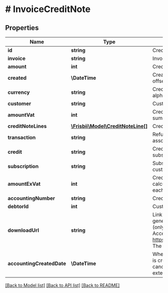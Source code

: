 # # InvoiceCreditNote

## Properties

Name | Type | Description | Notes
------------ | ------------- | ------------- | -------------
**id** | **string** | Credit note id |
**invoice** | **string** | Invoice credited by this note |
**amount** | **int** | Credit note amount |
**created** | **\DateTime** | Creation date for note, in [ISO-8601](http://en.wikipedia.org/wiki/ISO_8601) extended offset date-time format. |
**currency** | **string** | Credit note currency in [ISO 4217](https://en.wikipedia.org/wiki/ISO_4217) three letter alpha code |
**customer** | **string** | Customer handle |
**amountVat** | **int** | Credit note vat amount calculated as rounded summed fractional vats for each credit note lines |
**creditNoteLines** | [**\Frisbii\Model\CreditNoteLine[]**](CreditNoteLine.md) | Credit note lines |
**transaction** | **string** | Refund transaction id if credit note has an associated refund | [optional]
**credit** | **string** | Credit reference if the credit note relates to a subscription credit | [optional]
**subscription** | **string** | Subscription handle, will be null for a one-time customer invoice | [optional]
**amountExVat** | **int** | Credit note total amount excluding VAT calculated as summed amounts excl. vats for each credit note lines | [optional]
**accountingNumber** | **string** | Credit note accounting number | [optional]
**debtorId** | **int** | Customer debtor id | [optional]
**downloadUrl** | **string** | Link to the credit note PDF, available if PDF generation and accounting features are enabled (only for subscription invoices, not charges). Access requires authentication. See https://docs.frisbii.com/reference/authentication. The response is a binary PDF file. | [optional]
**accountingCreatedDate** | **\DateTime** | When the credit note was created. A credit note is created when a non-charging invoice is cancelled or refunded. Timestamp in [ISO-8601](http://en.wikipedia.org/wiki/ISO_8601) extended offset date-time format. | [optional]

[[Back to Model list]](../../README.md#models) [[Back to API list]](../../README.md#endpoints) [[Back to README]](../../README.md)
